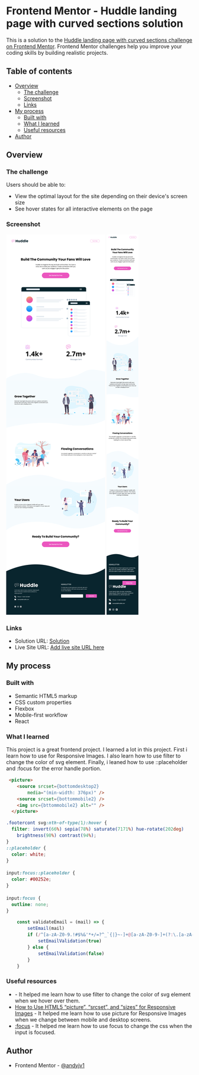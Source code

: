 # Frontend Mentor - Huddle landing page with curved sections solution

This is a solution to the [Huddle landing page with curved sections challenge on Frontend Mentor](https://www.frontendmentor.io/challenges/huddle-landing-page-with-curved-sections-5ca5ecd01e82137ec91a50f2). Frontend Mentor challenges help you improve your coding skills by building realistic projects. 

## Table of contents

- [Overview](#overview)
  - [The challenge](#the-challenge)
  - [Screenshot](#screenshot)
  - [Links](#links)
- [My process](#my-process)
  - [Built with](#built-with)
  - [What I learned](#what-i-learned)
  - [Useful resources](#useful-resources)
- [Author](#author)


## Overview

### The challenge

Users should be able to:

- View the optimal layout for the site depending on their device's screen size
- See hover states for all interactive elements on the page

### Screenshot

![](./screenshots/screenshot1.png)
![](./screenshots/screenshot2.png)


### Links

- Solution URL: [Solution](https://github.com/andyjv1/Huddle-Landing-Page-With-Curved-Sections-Master-.git)
- Live Site URL: [Add live site URL here](https://your-live-site-url.com)

## My process

### Built with

- Semantic HTML5 markup
- CSS custom properties
- Flexbox
- Mobile-first workflow
- React



### What I learned

This project is a great frontend project. I learned a lot in this project. First i learn how to use <picture></picture> for Responsive Images. I also learn how to use filter to change the color of svg element. Finally, i leaned how to use ::placeholder and :focus for the error handle portion.

```html
 <picture>
    <source srcset={bottomdesktop2}
        media="(min-width: 376px)" />
    <source srcset={bottommobile2} />
    <img src={bttommobile2} alt="" />
  </picture>
```
```css
.footercont svg:nth-of-type(1):hover {
  filter: invert(66%) sepia(78%) saturate(7171%) hue-rotate(202deg)
    brightness(98%) contrast(94%);
}
::placeholder {
  color: white;
}

input:focus::placeholder {
  color: #00252e;
}

input:focus {
  outline: none;
}
```
```js
    const validateEmail = (mail) => {
        setEmail(mail)
        if (/^[a-zA-Z0-9.!#$%&'*+/=?^_`{|}~-]+@[a-zA-Z0-9-]+(?:\.[a-zA-Z0-9-]+)*$/.test(mail)) {
            setEmailValidation(true)
        } else {
            setEmailValidation(false)
        }
    }
```


### Useful resources

- [<filter>](https://developer.mozilla.org/en-US/docs/Web/SVG/Element/filter) - It helped me learn how to use filter to change the color of svg element when we hover over them.
- [How to Use HTML5 “picture”, “srcset”, and “sizes” for Responsive Images](https://webdesign.tutsplus.com/tutorials/quick-tip-how-to-use-html5-picture-for-responsive-images--cms-21015) - It helped me learn how to use picture for Responsive Images when we change between mobile and desktop screens.
- [:focus](https://developer.mozilla.org/en-US/docs/Web/CSS/:focus) - It helped me learn how to use focus to change the css when the input is focused.

## Author

- Frontend Mentor - [@andyjv1](https://www.frontendmentor.io/profile/andyjv1)

